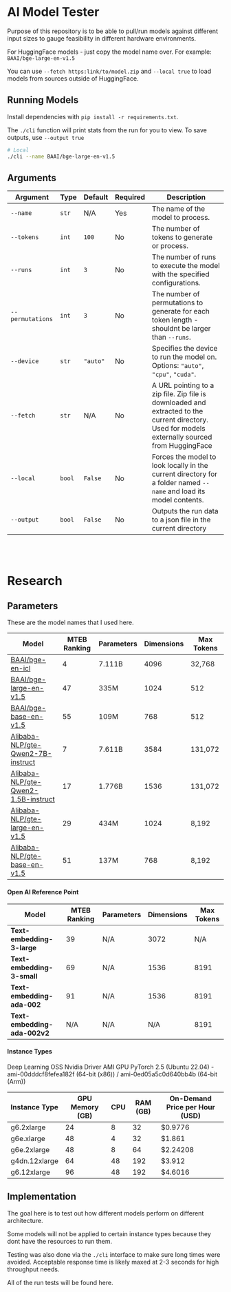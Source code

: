 # AI Model Tester

Purpose of this repository is to be able to pull/run models against different input sizes to gauge feasibility in different hardware environments.

For HuggingFace models - just copy the model name over. For example: `BAAI/bge-large-en-v1.5`

You can use `--fetch https:link/to/model.zip` and `--local true` to load models from sources outside of HuggingFace.

## Running Models

Install dependencies with `pip install -r requirements.txt`.

The `./cli` function will print stats from the run for you to view. To save outputs, use `--output true`

```bash
# Local
./cli --name BAAI/bge-large-en-v1.5
```

## Arguments

| **Argument**     | **Type** | **Default** | **Required** | **Description**                                                                                                                                  |
| ---------------- | -------- | ----------- | ------------ | ------------------------------------------------------------------------------------------------------------------------------------------------ |
| `--name`         | `str`    | N/A         | Yes          | The name of the model to process.                                                                                                                |
| `--tokens`       | `int`    | `100`       | No           | The number of tokens to generate or process.                                                                                                     |
| `--runs`         | `int`    | `3`         | No           | The number of runs to execute the model with the specified configurations.                                                                       |
| `--permutations` | `int`    | `3`         | No           | The number of permutations to generate for each token length - shouldnt be larger than `--runs`.                                                 |
| `--device`       | `str`    | `"auto"`    | No           | Specifies the device to run the model on. Options: `"auto"`, `"cpu"`, `"cuda"`.                                                                  |
| `--fetch`        | `str`    | N/A         | No           | A URL pointing to a zip file. Zip file is downloaded and extracted to the current directory. Used for models externally sourced from HuggingFace |
| `--local`        | `bool`   | `False`     | No           | Forces the model to look locally in the current directory for a folder named `--name` and load its model contents.                               |
| `--output`       | `bool`   | `False`     | No           | Outputs the run data to a json file in the current directory                                                                                     |

<br></br>

# Research

## Parameters

These are the model names that I used here.

| **Model**                                                                                         | **MTEB Ranking** | **Parameters** | **Dimensions** | **Max Tokens** |
| ------------------------------------------------------------------------------------------------- | ---------------- | -------------- | -------------- | -------------- |
| [BAAI/bge-en-icl](https://huggingface.co/BAAI/bge-en-icl)                                         | 4                | 7.111B         | 4096           | 32,768         |
| [BAAI/bge-large-en-v1.5](https://huggingface.co/BAAI/bge-large-en-v1.5)                           | 47               | 335M           | 1024           | 512            |
| [BAAI/bge-base-en-v1.5](https://huggingface.co/BAAI/bge-base-en-v1.5)                             | 55               | 109M           | 768            | 512            |
| [Alibaba-NLP/gte-Qwen2-7B-instruct](https://huggingface.co/Alibaba-NLP/gte-Qwen2-7B-instruct)     | 7                | 7.611B         | 3584           | 131,072        |
| [Alibaba-NLP/gte-Qwen2-1.5B-instruct](https://huggingface.co/Alibaba-NLP/gte-Qwen2-1.5B-instruct) | 17               | 1.776B         | 1536           | 131,072        |
| [Alibaba-NLP/gte-large-en-v1.5](https://huggingface.co/Alibaba-NLP/gte-large-en-v1.5)             | 29               | 434M           | 1024           | 8,192          |
| [Alibaba-NLP/gte-base-en-v1.5](https://huggingface.co/Alibaba-NLP/gte-base-en-v1.5)               | 51               | 137M           | 768            | 8,192          |

#### Open AI Reference Point

| **Model**                    | **MTEB Ranking** | **Parameters** | **Dimensions** | **Max Tokens** |
| ---------------------------- | ---------------- | -------------- | -------------- | -------------- |
| **Text-embedding-3-large**   | 39               | N/A            | 3072           | N/A            |
| **Text-embedding-3-small**   | 69               | N/A            | 1536           | 8191           |
| **Text-embedding-ada-002**   | 91               | N/A            | 1536           | 8191           |
| **Text-embedding-ada-002v2** | N/A              | N/A            | N/A            | 8191           |

#### Instance Types

Deep Learning OSS Nvidia Driver AMI GPU PyTorch 2.5 (Ubuntu 22.04) - ami-00dddcf8fefea182f (64-bit (x86)) / ami-0ed05a5c0d640bb4b (64-bit (Arm))

| Instance Type | GPU Memory (GB) | CPU | RAM (GB) | On-Demand Price per Hour (USD) |
| ------------- | --------------- | --- | -------- | ------------------------------ |
| g6.2xlarge    | 24              | 8   | 32       | $0.9776                        |
| g6e.xlarge    | 48              | 4   | 32       | $1.861                         |
| g6e.2xlarge   | 48              | 8   | 64       | $2.24208                       |
| g4dn.12xlarge | 64              | 48  | 192      | $3.912                         |
| g6.12xlarge   | 96              | 48  | 192      | $4.6016                        |

## Implementation

The goal here is to test out how different models perform on different architecture.

Some models will not be applied to certain instance types because they dont have the resources to run them.

Testing was also done via the `./cli` interface to make sure long times were avoided. Acceptable response time is likely maxed at 2-3 seconds for high throughput needs.

All of the run tests will be found here.
